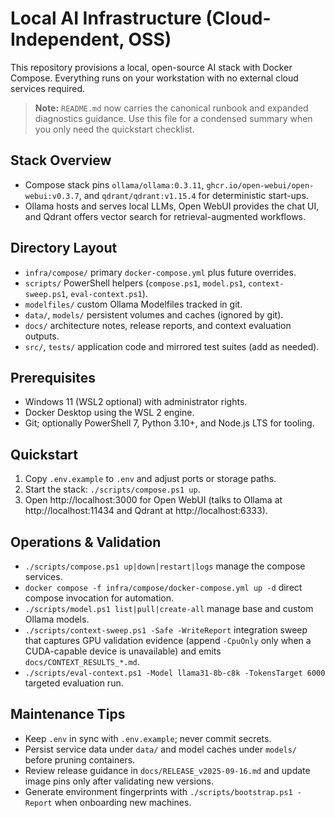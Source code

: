 # Local AI Infrastructure (Cloud-Independent, OSS)

This repository provisions a local, open-source AI stack with Docker Compose. Everything runs on your workstation with no external cloud services required.

> **Note:** `README.md` now carries the canonical runbook and expanded diagnostics guidance. Use this file for a condensed summary when you only need the quickstart checklist.

## Stack Overview
- Compose stack pins `ollama/ollama:0.3.11`, `ghcr.io/open-webui/open-webui:v0.3.7`, and `qdrant/qdrant:v1.15.4` for deterministic start-ups.
- Ollama hosts and serves local LLMs, Open WebUI provides the chat UI, and Qdrant offers vector search for retrieval-augmented workflows.

## Directory Layout
- `infra/compose/`  primary `docker-compose.yml` plus future overrides.
- `scripts/`  PowerShell helpers (`compose.ps1`, `model.ps1`, `context-sweep.ps1`, `eval-context.ps1`).
- `modelfiles/`  custom Ollama Modelfiles tracked in git.
- `data/`, `models/`  persistent volumes and caches (ignored by git).
- `docs/`  architecture notes, release reports, and context evaluation outputs.
- `src/`, `tests/`  application code and mirrored test suites (add as needed).

## Prerequisites
- Windows 11 (WSL2 optional) with administrator rights.
- Docker Desktop using the WSL 2 engine.
- Git; optionally PowerShell 7, Python 3.10+, and Node.js LTS for tooling.

## Quickstart
1. Copy `.env.example` to `.env` and adjust ports or storage paths.
2. Start the stack: `./scripts/compose.ps1 up`.
3. Open http://localhost:3000 for Open WebUI (talks to Ollama at http://localhost:11434 and Qdrant at http://localhost:6333).

## Operations & Validation
- `./scripts/compose.ps1 up|down|restart|logs`  manage the compose services.
- `docker compose -f infra/compose/docker-compose.yml up -d`  direct compose invocation for automation.
- `./scripts/model.ps1 list|pull|create-all`  manage base and custom Ollama models.
- `./scripts/context-sweep.ps1 -Safe -WriteReport`  integration sweep that captures GPU validation evidence (append `-CpuOnly` only when a CUDA-capable device is unavailable) and emits `docs/CONTEXT_RESULTS_*.md`.
- `./scripts/eval-context.ps1 -Model llama31-8b-c8k -TokensTarget 6000`  targeted evaluation run.

## Maintenance Tips
- Keep `.env` in sync with `.env.example`; never commit secrets.
- Persist service data under `data/` and model caches under `models/` before pruning containers.
- Review release guidance in `docs/RELEASE_v2025-09-16.md` and update image pins only after validating new versions.
- Generate environment fingerprints with `./scripts/bootstrap.ps1 -Report` when onboarding new machines.



